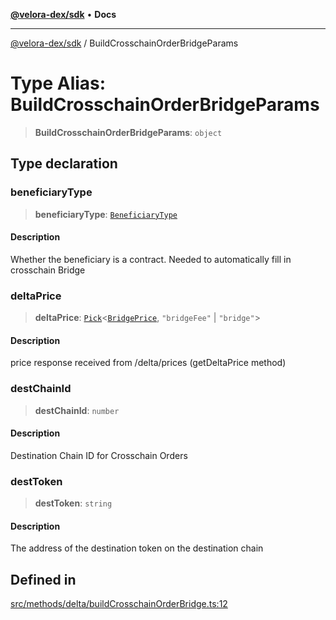 [**@velora-dex/sdk**](../README.md) • **Docs**

***

[@velora-dex/sdk](../globals.md) / BuildCrosschainOrderBridgeParams

# Type Alias: BuildCrosschainOrderBridgeParams

> **BuildCrosschainOrderBridgeParams**: `object`

## Type declaration

### beneficiaryType

> **beneficiaryType**: [`BeneficiaryType`](../-internal-/type-aliases/BeneficiaryType.md)

#### Description

Whether the beneficiary is a contract. Needed to automatically fill in crosschain Bridge

### deltaPrice

> **deltaPrice**: [`Pick`](../-internal-/type-aliases/Pick.md)\<[`BridgePrice`](BridgePrice.md), `"bridgeFee"` \| `"bridge"`\>

#### Description

price response received from /delta/prices (getDeltaPrice method)

### destChainId

> **destChainId**: `number`

#### Description

Destination Chain ID for Crosschain Orders

### destToken

> **destToken**: `string`

#### Description

The address of the destination token on the destination chain

## Defined in

[src/methods/delta/buildCrosschainOrderBridge.ts:12](https://github.com/paraswap/paraswap-sdk/blob/master/src/methods/delta/buildCrosschainOrderBridge.ts#L12)
